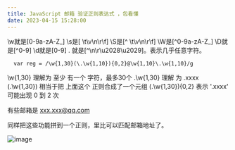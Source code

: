 ```yaml
---
title: JavaScript 邮箱 验证正则表达式 ，包看懂
date: 2023-04-15 15:28:00
---
```


\w就是[0-9a-zA-Z_]
\s是[ \t\v\n\r\f]
\S是[^ \t\v\n\r\f]
\W是[^0-9a-zA-Z_]
\D就是[^0-9]
\d就是[0-9]
. 就是[^\n\r\u2028\u2029]。表示几乎任意字符。

```
  var reg = /\w{1,30}(\.\w{1,10}){0,2}@\w{1,10}\.\w{1,10}/g
```

\w{1,30} 理解为 至少 有一个 字符，最多30个
\.\w{1,30} 理解 为 .xxxx 
(\.\w{1,30}) 相当于把 上面这个 正则合成了一个元组
(\.\w{1,30}){0,2} 表示 '.xxxx' 可能出现 0 到 2 次

有些邮箱是 xxx.xxx@qq.com

同样把这些功能拼到一个正则，里比可以匹配邮箱地址了。


![image](https://img2023.cnblogs.com/blog/2146100/202304/2146100-20230415152808766-530154751.png)
